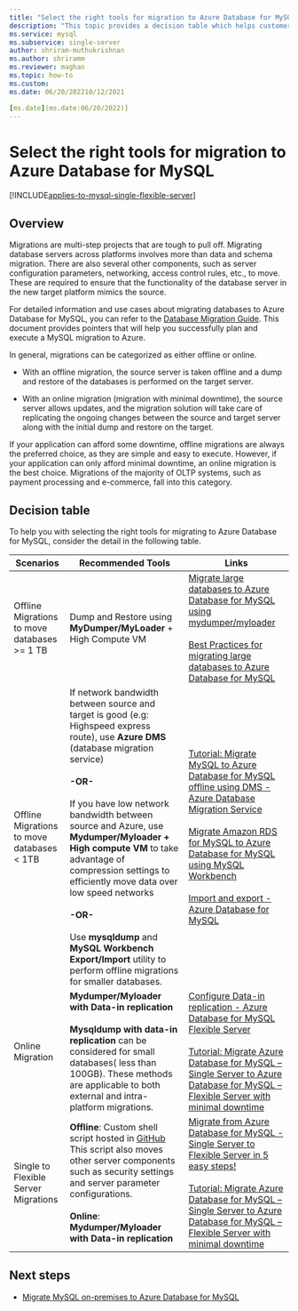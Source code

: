 ```yaml
---
title: "Select the right tools for migration to Azure Database for MySQL"
description: "This topic provides a decision table which helps customers in picking the right tools for migrating into Azure Database for MySQL"
ms.service: mysql
ms.subservice: single-server
author: shriram-muthukrishnan
ms.author: shriramm
ms.reviewer: maghan
ms.topic: how-to
ms.custom:
ms.date: 06/20/202210/12/2021

[ms.date](ms.date:06/20/2022)]
---
```


# Select the right tools for migration to Azure Database for MySQL

[!INCLUDE[applies-to-mysql-single-flexible-server](../includes/applies-to-mysql-single-flexible-server.md)]

## Overview

Migrations are multi-step projects that are tough to pull off. Migrating database servers across platforms involves more than data and schema migration. There are also several other components, such as server configuration parameters, networking, access control rules, etc., to move. These are required to ensure that the functionality of the database server in the new target platform mimics the source. 

For detailed information and use cases about migrating databases to Azure Database for MySQL, you can refer to the [Database Migration Guide](../migrate/mysql-on-premises-azure-db/01-mysql-migration-guide-intro.md). This document provides pointers that will help you successfully plan and execute a MySQL migration to Azure. 

In general, migrations can be categorized as either offline or online. 

- With an offline migration, the source server is taken offline and a dump and restore of the databases is performed on the target server. 

- With an online migration (migration with minimal downtime), the source server allows updates, and the migration solution will take care of replicating the ongoing changes between the source and target server along with the initial dump and restore on the target. 

If your application can afford some downtime, offline migrations are always the preferred choice, as they are simple and easy to execute. However, if your application can only afford minimal downtime, an online migration is the best choice. Migrations of the majority of OLTP systems, such as payment processing and e-commerce, fall into this category. 

## Decision table

To help you with selecting the right tools for migrating to Azure Database for MySQL, consider the detail in the following table. 

| Scenarios | Recommended Tools | Links |
|-------|------|------------|
| Offline Migrations to move databases >= 1 TB | Dump and Restore using **MyDumper/MyLoader** + High Compute VM | [Migrate large databases to Azure Database for MySQL using mydumper/myloader](concepts-migrate-mydumper-myloader.md) <br><br> [Best Practices for migrating large databases to Azure Database for MySQL](https://techcommunity.microsoft.com/t5/azure-database-for-mysql/best-practices-for-migrating-large-databases-to-azure-database/ba-p/1362699)|
| Offline Migrations to move databases < 1TB  | If network bandwidth between source and target is good (e.g: Highspeed express route), use **Azure DMS** (database migration service)  <br><br>   **-OR-** <br><br> If you have low network bandwidth between source and Azure, use **Mydumper/Myloader + High compute VM** to take advantage of compression settings to efficiently move data over low speed networks  <br><br> **-OR-** <br><br> Use **mysqldump** and **MySQL Workbench Export/Import** utility to perform offline migrations for smaller databases.  | [Tutorial: Migrate MySQL to Azure Database for MySQL offline using DMS - Azure Database Migration Service](../../dms/tutorial-mysql-azure-mysql-offline-portal.md)<br><br>  [Migrate Amazon RDS for MySQL to Azure Database for MySQL using MySQL Workbench](how-to-migrate-rds-mysql-workbench.md)<br><br>  [Import and export - Azure Database for MySQL](concepts-migrate-import-export.md)|
| Online Migration |  **Mydumper/Myloader with Data-in replication** <br><br> **Mysqldump with data-in replication** can be considered for small databases( less than 100GB).  These methods are applicable to both external and intra-platform migrations. | [Configure Data-in replication - Azure Database for MySQL Flexible Server](../flexible-server/how-to-data-in-replication.md) <br><br> [Tutorial: Migrate Azure Database for MySQL – Single Server to Azure Database for MySQL – Flexible Server with minimal downtime](how-to-migrate-single-flexible-minimum-downtime.md) |
|Single to Flexible Server Migrations |  **Offline**: Custom shell script hosted in [GitHub](https://github.com/Azure/azure-mysql/tree/master/azuremysqltomysqlmigrate) This script also moves other server components such as security settings and server parameter configurations. <br><br>**Online**: **Mydumper/Myloader with Data-in replication** |  [Migrate from Azure Database for MySQL - Single Server to Flexible Server in 5 easy steps!](https://techcommunity.microsoft.com/t5/azure-database-for-mysql/migrate-from-azure-database-for-mysql-single-server-to-flexible/ba-p/2674057)<br><br>   [Tutorial: Migrate Azure Database for MySQL – Single Server to Azure Database for MySQL – Flexible Server with minimal downtime](how-to-migrate-single-flexible-minimum-downtime.md)| 

## Next steps
* [Migrate MySQL on-premises to Azure Database for MySQL](../migrate/mysql-on-premises-azure-db/01-mysql-migration-guide-intro.md)

<br><br>
